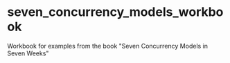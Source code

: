 # seven_concurrency_models_workbook
Workbook for examples from the book "Seven Concurrency Models in Seven Weeks"
